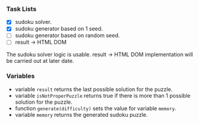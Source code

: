 ### Task Lists

- [x] sudoku solver.
- [x] sudoku generator based on 1 seed.
- [ ] sudoku generator based on random seed.
- [ ] result -> HTML DOM

The sudoku solver logic is usable. result -> HTML DOM implementation will be carried out at later date.

### Variables

- variable `result` returns the last possible solution for the puzzle.
- variable `isNotProperPuzzle` returns true if there is more than 1 possible solution for the puzzle.
- function `generate(difficulty)` sets the value for variable `memory`.
- variable `memory` returns the generated sudoku puzzle.